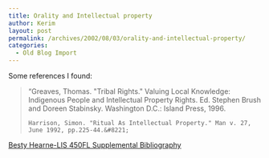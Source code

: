 ```yaml
---
title: Orality and Intellectual property
author: Kerim
layout: post
permalink: /archives/2002/08/03/orality-and-intellectual-property/
categories:
  - Old Blog Import
---
```

Some references I found:


>   &#8220;Greaves, Thomas. "Tribal Rights." Valuing Local Knowledge: Indigenous People and Intellectual Property Rights. Ed. Stephen Brush and Doreen Stabinsky. Washington D.C.: Island Press, 1996. 
>   
>   
>     Harrison, Simon. "Ritual As Intellectual Property." Man v. 27, June 1992, pp.225-44.&#8221;
>   


<a href="http://alexia.lis.uiuc.edu/~hearne/450FL_SuppBib.html" onclick="_gaq.push(['_trackEvent', 'outbound-article', 'http://alexia.lis.uiuc.edu/~hearne/450FL_SuppBib.html', 'Besty Hearne-LIS 450FL Supplemental Bibliography']);" >Besty Hearne-LIS 450FL Supplemental Bibliography</a>

